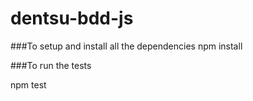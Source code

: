 # dentsu-bdd-js

###To setup and install all the dependencies
npm install

###To run the tests

npm test